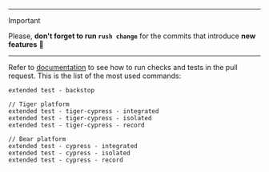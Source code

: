 <!--
Description of changes.
-->

---

> [!IMPORTANT]
> Please, **don't forget to run `rush change`** for the commits that introduce **new features** 🙏

---

Refer to [documentation](https://github.com/gooddata/gooddata-ui-sdk/blob/master/dev_docs/continuous_integration.md) to see how to run checks and tests in the pull request. This is the list of the most used commands:

```
extended test - backstop
```

```
// Tiger platform
extended test - tiger-cypress - integrated
extended test - tiger-cypress - isolated
extended test - tiger-cypress - record
```

```
// Bear platform
extended test - cypress - integrated
extended test - cypress - isolated
extended test - cypress - record
```
